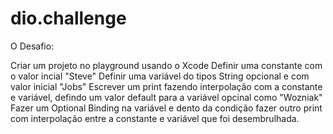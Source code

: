 # dio.challenge
O Desafio:

Criar um projeto no playground usando o Xcode
Definir uma constante com o valor incial "Steve"
Definir uma variável do tipos String opcional e com valor inicial "Jobs"
Escrever um print fazendo interpolação com a constante e variável, defindo um valor default para a variável opcinal como "Wozniak"
Fazer um Optional Binding na variável e dento da condição fazer outro print com interpolação entre a constante e variável que foi desembrulhada.
